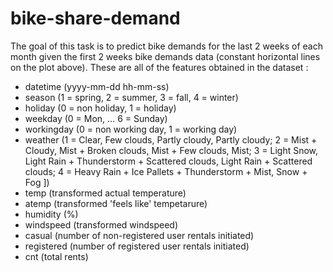 # bike-share-demand




The goal of this task is to predict bike demands for the last 2 weeks of each month given the first 2 weeks bike demands data (constant horizontal lines on the plot above). 
These are all of the features obtained in the dataset :
- datetime (yyyy-mm-dd hh-mm-ss)
- season (1 = spring, 2 = summer, 3 = fall, 4 = winter)
- holiday (0 = non holiday, 1 = holiday)
- weekday (0 = Mon, ... 6 = Sunday)
- workingday (0 = non working day, 1 = working day)
- weather (1 = Clear, Few clouds, Partly cloudy, Partly cloudy; 
           2 =  Mist + Cloudy, Mist + Broken clouds, Mist + Few clouds, Mist; 
           3 = Light Snow, Light Rain + Thunderstorm + Scattered clouds, Light Rain + Scattered clouds; 
           4 = Heavy Rain + Ice Pallets + Thunderstorm + Mist, Snow + Fog ])
- temp (transformed actual temperature)
- atemp (transformed 'feels like' tempetarure)
- humidity (%)
- windspeed (transformed windspeed)
- casual (number of non-registered user rentals initiated)
- registered (number of registered user rentals initiated)
- cnt (total rents)
